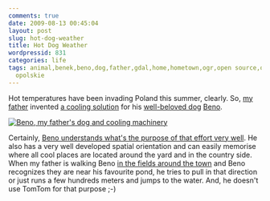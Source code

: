 ```yaml
---
comments: true
date: 2009-08-13 00:45:04
layout: post
slug: hot-dog-weather
title: Hot Dog Weather
wordpressid: 831
categories: life
tags: animal,benek,beno,dog,father,gdal,home,hometown,ogr,open source,opolskie,programming,project,strzelce
  opolskie
---
```


Hot temperatures have been invading Poland this summer, clearly. So, [my father](http://www.flickr.com/photos/marekloskot/3260778925/) invented [a cooling solution](http://www.flickr.com/photos/marekloskot/3757452899/in/set-72157613459109253/) for his [well-beloved dog](/?p=165) [Beno](http://www.flickr.com/photos/marekloskot/sets/72157613459109253/).





[![Beno, my father's dog and cooling machinery](http://farm4.static.flickr.com/3472/3757452899_38a0e18bd1.jpg)](http://www.flickr.com/photos/marekloskot/3757452899/in/set-72157613459109253/)





Certainly, [Beno understands what's the purpose of that effort very well](http://edition.cnn.com/2009/LIVING/personal/08/07/smart.dogs/). He also has a very well developed spatial orientation and can easily memorise where all cool places are located around the yard and in the country side. When my father is walking Beno [in the fields around the town](http://maps.google.pl/maps?f=q&source=s_q&hl=pl&geocode=&q=strzelce+opolskie&sll=52.025459,19.204102&sspn=7.926748,23.269043&ie=UTF8&z=13) and Beno recognizes they are near his favourite pond, he tries to pull in that direction or just runs a few hundreds meters and jumps to the water. And, he doesn't use TomTom for that purpose ;-)
